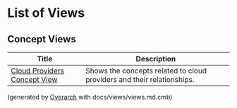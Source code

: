 # List of Views

## Concept Views
| Title | Description |
|---|---|
| [Cloud Providers Concept View](concept-view.md) | Shows the concepts related to cloud providers and their relationships. |


(generated by [Overarch](https://github.com/soulspace-org/overarch) with docs/views/views.md.cmb)
